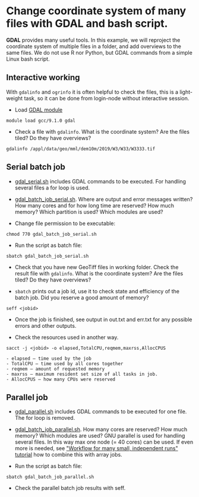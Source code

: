 # Change coordinate system of many files with GDAL and bash script.

**GDAL** provides many useful tools. In this example, we will reproject the coordinate system of multiple files in a folder, and add overviews to the same files. 
We do not use R nor Python, but GDAL commands from a simple Linux bash script.

## Interactive working 
With `gdalinfo` and `ogrinfo` it is often helpful to check the files, this is a light-weight task, so it can be done from login-node without interactive session.

* Load [GDAL module](https://docs.csc.fi/apps/gdal/)
```
module load gcc/9.1.0 gdal
```
* Check a file with `gdalinfo`. What is the coordinate system? Are the files tiled? Do they have overviews?
```
gdalinfo /appl/data/geo/mml/dem10m/2019/W3/W33/W3333.tif
```

## Serial batch job

* [gdal_serial.sh](gdal_serial.sh) includes GDAL commands to be executed. For handling several files a for loop is used.
* [gdal_batch_job_serial.sh](gdal_batch_job_serial.sh). Where are output and error messages written? How many cores and for how long time are reserved? How much memory? Which partition is used? Which modules are used?

* Change file permission to be executable:
```
chmod 770 gdal_batch_job_serial.sh
```

* Run the script as batch file: 
```
sbatch gdal_batch_job_serial.sh
```
* Check that you have new GeoTiff files in working folder. Check the result file with `gdalinfo`. What is the coordinate system? Are the files tiled? Do they have overviews?

* `sbatch` prints out a job id, use it to check state and efficiency of the batch job. Did you reserve a good amount of memory?
```
seff <jobid>
```
* Once the job is finished, see output in out.txt and err.txt for any possible errors and other outputs. 

* Check the resources used in another way. 
```
sacct -j <jobid> -o elapsed,TotalCPU,reqmem,maxrss,AllocCPUS
```

	- elapsed – time used by the job
	- TotalCPU – time used by all cores together
	- reqmem – amount of requested memory
	- maxrss – maximum resident set size of all tasks in job.
	- AllocCPUS – how many CPUs were reserved

## Parallel job

* [gdal_parallel.sh](gdal_parallel.sh) includes GDAL commands to be executed for one file. The for loop is removed.
* [gdal_batch_job_parallel.sh](gdal_batch_job_parallel.sh). How many cores are reserved? How much memory? Which modules are used? GNU parallel is used for handling several files. In this way max one node (= 40 cores) can be used. If even more is needed, see ["Workflow for many small, independent runs" tutorial](https://docs.csc.fi/support/tutorials/many/) how to combine this with array jobs.

* Run the script as batch file: 
```
sbatch gdal_batch_job_parallel.sh
```
* Check the parallel batch job results with seff.
